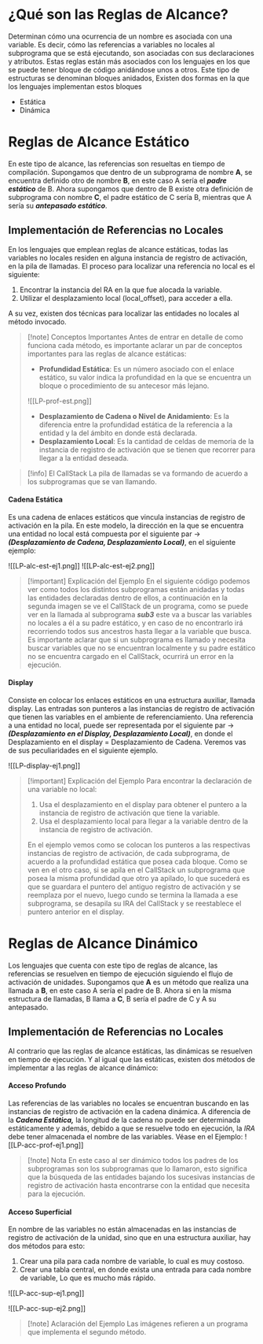 
# ¿Qué son las Reglas de Alcance?

Determinan cómo una ocurrencia de un nombre es asociada con una variable. Es decir, cómo las referencias a variables no locales al subprograma que se está ejecutando, son asociadas con sus declaraciones y atributos.
Estas reglas están más asociados con los lenguajes en los que se puede tener bloque de código anidándose unos a otros. Este tipo de estructuras se denominan bloques anidados, Existen dos formas en la que los lenguajes implementan estos bloques
- Estática
- Dinámica

# Reglas de Alcance Estático

En este tipo de alcance, las referencias son resueltas en tiempo de compilación. Supongamos que dentro de un subprograma de nombre **A**, se encuentra definido otro de nombre **B**, en este caso A sería el ***padre estático*** de B. Ahora supongamos que dentro de B existe otra definición de subprograma con nombre **C**, el padre estático de C sería B, mientras que A sería su ***antepasado estático***.

## Implementación de Referencias no Locales

En los lenguajes que emplean reglas de alcance estáticas, todas las variables no locales residen en alguna instancia de registro de activación, en la pila de llamadas.
El proceso para localizar una referencia no local es el siguiente:

1. Encontrar la instancia del RA en la que fue alocada la variable.
2. Utilizar el desplazamiento local (local_offset), para acceder a ella.

A su vez, existen dos técnicas para localizar las entidades no locales al método invocado.

>[!note] Conceptos Importantes
>Antes de entrar en detalle de como funciona cada método, es importante aclarar un par de conceptos importantes para las reglas de alcance estáticas:
>- **Profundidad Estática**: Es un número asociado con el enlace estático, su valor indica la profundidad en la que se encuentra un bloque o procedimiento de su antecesor más lejano.
>
> ![[LP-prof-est.png]]
>
>- **Desplazamiento de Cadena o Nivel de Anidamiento**: Es la diferencia entre la profundidad estática de la referencia a la entidad y la del ámbito en donde está declarada.
>- **Desplazamiento Local**: Es la cantidad de celdas de memoria de la instancia de registro de activación que se tienen que recorrer para llegar a la entidad deseada.

>[!info] El CallStack
>La pila de llamadas se va formando de acuerdo a los subprogramas que se van llamando.

#### Cadena Estática

Es una cadena de enlaces estáticos que vincula instancias de registro de activación en la pila. En este modelo, la dirección en la que se encuentra una entidad no local está compuesta por el siguiente par -> ***(Desplazamiento de Cadena, Desplazamiento Local)***, en el siguiente ejemplo:

 ![[LP-alc-est-ej1.png]]
 ![[LP-alc-est-ej2.png]]

>[!important] Explicación del Ejemplo
>En el siguiente código podemos ver como todos los distintos subprogramas están anidadas y todas las entidades declaradas dentro de ellos, a continuación en la segunda imagen se ve el CallStack de un programa, como se puede ver en la llamada al subprograma ***sub3*** este va a buscar las variables no locales a él a su padre estático, y en caso de no encontrarlo irá recorriendo todos sus ancestros hasta llegar a la variable que busca. Es importante aclarar que si un subprograma es llamado y necesita buscar variables que no se encuentran localmente y su padre estático no se encuentra cargado en el CallStack, ocurrirá un error en la ejecución.

#### Display

Consiste en colocar los enlaces estáticos en una estructura auxiliar, llamada display. Las entradas son punteros a las instancias de registro de activación que tienen las variables en el ambiente de referenciamiento. Una referencia a una entidad no local, puede ser representada por el siguiente par -> ***(Desplazamiento en el Display, Desplazamiento Local)***, en donde el Desplazamiento en el display = Desplazamiento de Cadena. Veremos vas de sus peculiaridades en el siguiente ejemplo.

<span class="centerImg">![[LP-display-ej1.png]]  </span>

>[!important] Explicación del Ejemplo
>Para encontrar la declaración de una variable no local:
>1. Usa el desplazamiento en el display para obtener el puntero a la instancia de registro de activación que tiene la variable.
>2. Usa el desplazamiento local para llegar a la variable dentro de la instancia de registro de activación.
>
>En el ejemplo vemos como se colocan los punteros a las respectivas instancias de registro de activación, de cada subprograma, de acuerdo a la profundidad estática que posea cada bloque. Como se ven en el otro caso, si se apila en el CallStack un subprograma que posea la misma profundidad que otro ya apilado, lo que sucederá es que se guardara el puntero del antiguo registro de activación y se reemplaza por el nuevo, luego cundo se termina la llamada a ese subprograma, se desapila su IRA del CallStack y se reestablece el puntero anterior en el display.

# Reglas de Alcance Dinámico

Los lenguajes que cuenta con este tipo de reglas de alcance, las referencias se resuelven en tiempo de ejecución siguiendo el flujo de activación de unidades. Supongamos que **A** es un método que realiza una llamada a **B**, en este caso A sería el padre de B. Ahora si en la misma estructura de llamadas, B llama a **C**, B sería el padre de C y A su antepasado.

## Implementación de Referencias no Locales

Al contrario que las reglas de alcance estáticas, las dinámicas se resuelven en tiempo de ejecución. Y al igual que las estáticas, existen dos métodos de implementar a las reglas de alcance dinámico:


#### Acceso Profundo

Las referencias de las variables no locales se encuentran buscando en las instancias de registro de activación en la cadena dinámica. A diferencia de la ***Cadena Estática,*** la longitud de la cadena no puede ser determinada estáticamente y además, debido a que se resuelve todo en ejecución, la *IRA* debe tener almacenada el nombre de las variables. Véase en el Ejemplo:
 ![[LP-acc-prof-ej1.png]]

>[!note] Nota
>En este caso al ser dinámico todos los padres de los subprogramas son los subprogramas que lo llamaron, esto significa que la búsqueda de las entidades bajando los sucesivas instancias de registro de activación hasta encontrarse con la entidad que necesita para la ejecución.

#### Acceso Superficial

En nombre de las variables no están almacenadas en las instancias de registro de activación de la unidad, sino que en una estructura auxiliar, hay dos métodos para esto:

1. Crear una pila para cada nombre de variable, lo cual es muy costoso.
2. Crear una tabla central, en donde exista una entrada para cada nombre de variable, Lo que es mucho más rápido.

 ![[LP-acc-sup-ej1.png]]

![[LP-acc-sup-ej2.png]]

>[!note] Aclaración del Ejemplo
>Las imágenes refieren a un programa que implementa el segundo método.

